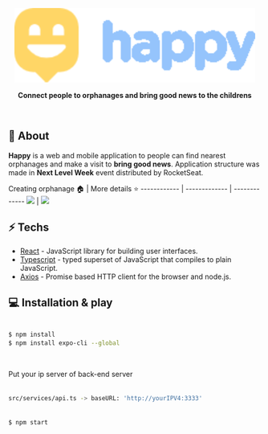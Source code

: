 <p align="center">
  <img src=".github/Logo-svg.svg" alt="Happy" />
</p>

<p align="center">
  <b>Connect people to orphanages and bring good news to the childrens</b>
</p>

<br />

## 📕 About

<b>Happy</b> is a web and mobile application to people can find nearest orphanages and make a visit to <b>bring good news</b>.
Application structure was made in <b>Next Level Week</b> event distributed by RocketSeat.

Creating orphanage 🏠 | More details ⭐
------------ | ------------- | -------------
<img src="https://media.giphy.com/media/X5aRPTMco5IGaF5hQ3/giphy.gif"> | <img src="https://media.giphy.com/media/703QsKlkQ4L8jsH6dT/giphy.gif">



## ⚡ Techs

* [React] - JavaScript library for building user interfaces.
* [Typescript] - typed superset of JavaScript that compiles to plain JavaScript.
* [Axios] - Promise based HTTP client for the browser and node.js.

## 💻 Installation & play

```sh

$ npm install
$ npm install expo-cli --global

```
<br />

Put your ip server of back-end server

```sh

src/services/api.ts -> baseURL: 'http://yourIPV4:3333'

```


```sh

$ npm start

```

[react]: <https://reactjs.org/>
[typescript]: <https://www.typescriptlang.org/>
[axios]: <https://github.com/axios/axios/>
[expo]: <https://expo.io//>
